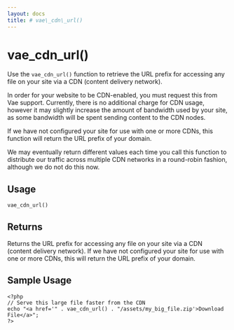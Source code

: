 ```yaml
---
layout: docs
title: # vae\_cdn\_url()
---
```


# vae\_cdn\_url()

Use the `vae_cdn_url()` function to retrieve the URL prefix for
accessing any file on your site via a CDN (content delivery network).

In order for your website to be CDN-enabled, you must request this from
Vae support. Currently, there is no additional charge for CDN usage,
however it may slightly increase the amount of bandwidth used by your
site, as some bandwidth will be spent sending content to the CDN nodes.

If we have not configured your site for use with one or more CDNs, this
function will return the URL prefix of your domain.

We may eventually return different values each time you call this
function to distribute our traffic across multiple CDN networks in a
round-robin fashion, although we do not do this now.

## Usage

`vae_cdn_url()`

## Returns

Returns the URL prefix for accessing any file on your site via a CDN
(content delivery network). If we have not configured your site for use
with one or more CDNs, this will return the URL prefix of your domain.

## Sample Usage

    <?php
    // Serve this large file faster from the CDN
    echo "<a href='" . vae_cdn_url() . "/assets/my_big_file.zip'>Download File</a>";
    ?>
